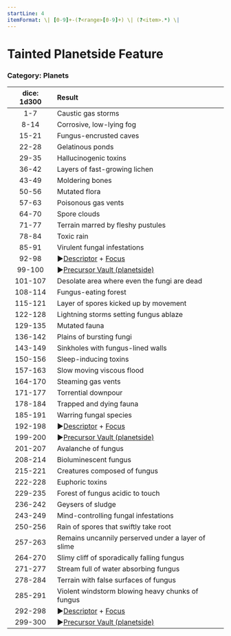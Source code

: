 ```yaml
---
startLine: 4
itemFormat: \| [0-9]+-(?<range>[0-9]+) \| (?<item>.*) \|
---
```

# Tainted Planetside Feature
### Category: Planets

| dice: 1d300 | Result |
|:----:|:-------|
| 1-7 | Caustic gas storms |
| 8-14 | Corrosive, low-lying fog |
| 15-21 | Fungus-encrusted caves |
| 22-28 | Gelatinous ponds |
| 29-35 | Hallucinogenic toxins |
| 36-42 | Layers of fast-growing lichen |
| 43-49 | Moldering bones |
| 50-56 | Mutated flora |
| 57-63 | Poisonous gas vents |
| 64-70 | Spore clouds |
| 71-77 | Terrain marred by fleshy pustules |
| 78-84 | Toxic rain |
| 85-91 | Virulent fungal infestations |
| 92-98 | ▶[Descriptor](Core_Descriptor.md) + [Focus](Core_Focus.md) |
| 99-100 | ▶[Precursor Vault (planetside)](Vaults_Outer_First_Look.md) |
| 101-107 | Desolate area where even the fungi are dead |
| 108-114 | Fungus-eating forest |
| 115-121 | Layer of spores kicked up by movement |
| 122-128 | Lightning storms setting fungus ablaze |
| 129-135 | Mutated fauna |
| 136-142 | Plains of bursting fungi |
| 143-149 | Sinkholes with fungus-lined walls |
| 150-156 | Sleep-inducing toxins |
| 157-163 | Slow moving viscous flood |
| 164-170 | Steaming gas vents |
| 171-177 | Torrential downpour |
| 178-184 | Trapped and dying fauna |
| 185-191 | Warring fungal species |
| 192-198 | ▶[Descriptor](Core_Descriptor.md) + [Focus](Core_Focus.md) |
| 199-200 | ▶[Precursor Vault (planetside)](Vaults_Outer_First_Look.md) |
| 201-207 | Avalanche of fungus |
| 208-214 | Bioluminescent fungus |
| 215-221 | Creatures composed of fungus |
| 222-228 | Euphoric toxins |
| 229-235 | Forest of fungus acidic to touch |
| 236-242 | Geysers of sludge |
| 243-249 | Mind-controlling fungal infestations |
| 250-256 | Rain of spores that swiftly take root |
| 257-263 | Remains uncannily perserved under a layer of slime |
| 264-270 | Slimy cliff of sporadically falling fungus |
| 271-277 | Stream full of water absorbing fungus |
| 278-284 | Terrain with false surfaces of fungus |
| 285-291 | Violent windstorm blowing heavy chunks of fungus |
| 292-298 | ▶[Descriptor](Core_Descriptor.md) + [Focus](Core_Focus.md) |
| 299-300 | ▶[Precursor Vault (planetside)](Vaults_Outer_First_Look.md) |